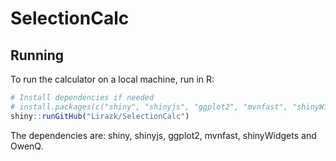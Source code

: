 # SelectionCalc

## Running

To run the calculator on a local machine, run in R:

```R
# Install dependencies if needed
# install.packages(c("shiny", "shinyjs", "ggplot2", "mvnfast", "shinyWidgets", "OwenQ"))
shiny::runGitHub("Lirazk/SelectionCalc")
```

The dependencies are:
shiny, shinyjs, ggplot2, mvnfast, shinyWidgets and OwenQ.